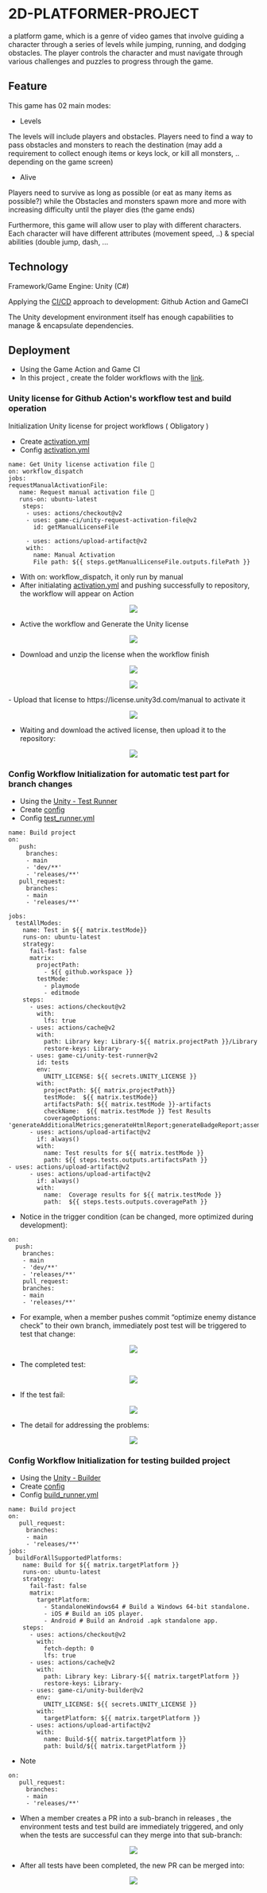 # 2D-PLATFORMER-PROJECT

a platform game, which is a genre of video games that involve guiding a character through a series of levels while jumping, running, and dodging obstacles. The player controls the character and must navigate through various challenges and puzzles to progress through the game.
## Feature

This game has 02 main modes:
- Levels
 
The levels will include players and obstacles. Players need to find a way to pass obstacles and monsters to reach the destination (may add a requirement to collect enough items or keys lock, or kill all monsters, .. depending on the game screen)
- Alive

Players need to survive as long as possible (or eat as many items as possible?) while the
Obstacles and monsters spawn more and more with increasing difficulty until the player dies
(the game ends)


Furthermore, this game will allow user to play with different characters. Each character will have different attributes (movement speed, ..) & special abilities (double jump, dash, ... 


## Technology

Framework/Game Engine: Unity (C#)

Applying the [CI/CD](https://game.ci) approach to development: Github Action and GameCI

The Unity development environment itself has enough capabilities to manage & encapsulate dependencies.


## Deployment
- Using the Game Action and Game CI 
- In this project , create the folder workflows with the [link](project_root/.github/workflows).

### Unity license for Github Action's workflow test and build operation

Initialization Unity license for project workflows ( Obligatory )
- Create [activation.yml](.github/workflows/activation.yml)
- Config [activation.yml](.github/workflows/activation.yml)

```
name: Get Unity license activation file 🔐 
on: workflow_dispatch 
jobs: 
requestManualActivationFile: 
   name: Request manual activation file 🔑 
   runs-on: ubuntu-latest 
    steps: 
     - uses: actions/checkout@v2 
     - uses: game-ci/unity-request-activation-file@v2 
       id: getManualLicenseFile 

     - uses: actions/upload-artifact@v2 
     with: 
       name: Manual Activation 
       File path: ${{ steps.getManualLicenseFile.outputs.filePath }}
```

- With  on: workflow_dispatch, it only run by manual
- After initialating [activation.yml](.github/workflows/activation.yml) and pushing successfully to repository, the workflow will appear on Action

<p align="center">
  <img src="ReadmeAsset/a/unityl_getactivation.png">
</p>

- Active the workflow and Generate the Unity license 

<p align="center">
  <img src="ReadmeAsset/a/runflow.png">
</p>

- Download and unzip the license when the workflow finish

<p align="center">
  <img src="ReadmeAsset/a/uploadlicense.png">
</p>

<p align="center">
    <img src="ReadmeAsset/a/license.png">
</p>
- Upload that license to https://license.unity3d.com/manual to activate it

<p align="center">
  <img src="ReadmeAsset/a/ManualActive.png">
</p>

- Waiting and download the actived license, then upload it to the repository:

<p align="center">
  <img src="ReadmeAsset/a/addlicensetorep.png">
</p>

### Config Workflow Initialization for automatic test part for branch changes

- Using the [Unity - Test Runner](https://github.com/marketplace/actions/unity-test-runner)
- Create [config](.github/workflows/test_runner.yml)
- Config [test_runner.yml](.github/workflows/test_runner.yml)

```
name: Build project 
on:
   push:
     branches:
     - main 
     - 'dev/**'
     - 'releases/**' 
   pull_request:
     branches:
     - main 
     - 'releases/**' 

jobs: 
  testAllModes: 
    name: Test in ${{ matrix.testMode}} 
    runs-on: ubuntu-latest 
    strategy: 
      fail-fast: false 
      matrix: 
        projectPath: 
          - ${{ github.workspace }} 
        testMode: 
          - playmode 
          - editmode 
    steps: 
      - uses: actions/checkout@v2 
        with: 
          lfs: true 
      - uses: actions/cache@v2
        with: 
          path: Library key: Library-${{ matrix.projectPath }}/Library
          restore-keys: Library- 
      - uses: game-ci/unity-test-runner@v2 
        id: tests
        env:
          UNITY_LICENSE: ${{ secrets.UNITY_LICENSE }} 
        with: 
          projectPath: ${{ matrix.projectPath}}
          testMode:  ${{ matrix.testMode}}
          artifactsPath: ${{ matrix.testMode }}-artifacts
          checkName:  ${{ matrix.testMode }} Test Results
          coverageOptions: 'generateAdditionalMetrics;generateHtmlReport;generateBadgeReport;assemblyFilters:+my.assembly.*'
      - uses: actions/upload-artifact@v2 
        if: always()
        with: 
          name: Test results for ${{ matrix.testMode }} 
          path: ${{ steps.tests.outputs.artifactsPath }}
- uses: actions/upload-artifact@v2
      - uses: actions/upload-artifact@v2 
        if: always()
        with: 
          name:  Coverage results for ${{ matrix.testMode }} 
          path:  ${{ steps.tests.outputs.coveragePath }}
```
- Notice in the trigger condition (can be changed, more optimized during development):
```
on:
  push:
    branches:
    - main
    - 'dev/**'
    - 'releases/**'
    pull_request:
    branches:
    - main
    - 'releases/**'
```
- For example, when a member pushes commit “optimize enemy distance check” to their own branch, immediately post
test will be triggered to test that change:

<p align="center">
  <img src="ReadmeAsset/b/inprocess.png">
</p>

- The completed test:

<p align="center">
  <img src="ReadmeAsset/b/completed.png">
</p>

- If the test fail:

<p align="center">
  <img src="ReadmeAsset/b/fail.png">
</p>

- The detail for addressing the problems:
            
<p align="center">
  <img src="ReadmeAsset/b/faildetail.png">
</p>


### Config Workflow Initialization for testing builded project 
- Using the [Unity - Builder](https://github.com/marketplace/actions/unity-builder)
- Create [config](.github/workflows/build_runner.yml)
- Config [build_runner.yml](.github/workflows/build_runner.yml)

```
name: Build project 
on:
   pull_request:
     branches:
     - main 
     - 'releases/**' 
jobs: 
  buildForAllSupportedPlatforms: 
    name: Build for ${{ matrix.targetPlatform }} 
    runs-on: ubuntu-latest 
    strategy: 
      fail-fast: false 
      matrix: 
        targetPlatform: 
          - StandaloneWindows64 # Build a Windows 64-bit standalone. 
          - iOS # Build an iOS player. 
          - Android # Build an Android .apk standalone app. 
    steps: 
      - uses: actions/checkout@v2 
        with: 
          fetch-depth: 0 
          lfs: true 
      - uses: actions/cache@v2
        with: 
          path: Library key: Library-${{ matrix.targetPlatform }}
          restore-keys: Library- 
      - uses: game-ci/unity-builder@v2 
        env:
          UNITY_LICENSE: ${{ secrets.UNITY_LICENSE }} 
        with: 
          targetPlatform: ${{ matrix.targetPlatform }}
      - uses: actions/upload-artifact@v2 
        with: 
          name: Build-${{ matrix.targetPlatform }} 
          path: build/${{ matrix.targetPlatform }}
```
- Note
```
on:
   pull_request:
     branches:
     - main 
     - 'releases/**'
```

-  When a member creates a PR into a sub-branch in releases , the environment tests and test build are immediately triggered, and only when the tests are successful can they merge into that sub-branch:

<p align="center">
  <img src="ReadmeAsset/c/1.png">
</p>

- After all tests have been completed, the new PR can be merged into:

<p align="center">
  <img src="ReadmeAsset/c/2.png">
</p>
